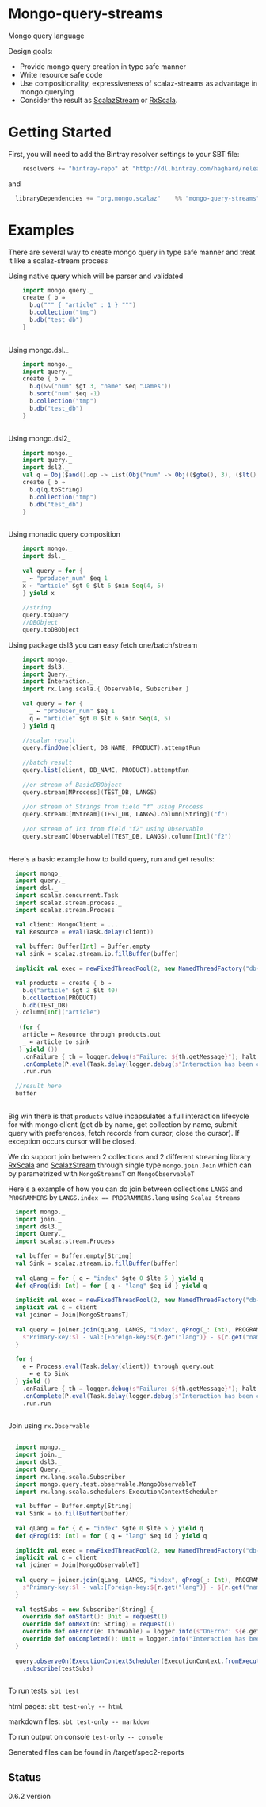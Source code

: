 Mongo-query-streams
===================

Mongo query language

Design goals:  
  * Provide mongo query creation in type safe manner
  * Write resource safe code
  * Use compositionality, expressiveness of scalaz-streams as advantage in mongo querying
  * Consider the result as [ScalazStream](https://github.com/scalaz/scalaz-stream) or [RxScala](https://github.com/ReactiveX/RxScala.git).

Getting Started
===================
First, you will need to add the Bintray resolver settings to your SBT file:
```scala
    resolvers += "bintray-repo" at "http://dl.bintray.com/haghard/releases"    
```
and
 ```scala
   libraryDependencies += "org.mongo.scalaz"    %% "mongo-query-streams" %  "0.6.2"   
 ```

Examples
===================
There are several way to create mongo query in type safe manner and treat it like a scalaz-stream process

Using native query which will be parser and validated

```scala
    import mongo.query._
    create { b ⇒
      b.q(""" { "article" : 1 } """)
      b.collection("tmp")
      b.db("test_db")
    }
    
```

Using mongo.dsl._
```scala
    import mongo._
    import query._    
    create { b ⇒
      b.q(&&("num" $gt 3, "name" $eq "James"))
      b.sort("num" $eq -1)
      b.collection("tmp")
      b.db("test_db")
    }
    
```

Using mongo.dsl2_
```scala
    import mongo._
    import query._
    import dsl2._
    val q = Obj($and().op -> List(Obj("num" -> Obj(($gte(), 3), ($lt(), 10))), Obj("name" -> literal("Bauer"))))
    create { b ⇒
      b.q(q.toString)
      b.collection("tmp")
      b.db("test_db")
    }
    
```

Using monadic query composition
```scala
    import mongo._    
    import dsl._    
    
    val query = for {
    _ ← "producer_num" $eq 1
    x ← "article" $gt 0 $lt 6 $nin Seq(4, 5)
    } yield x
    
    //string 
    query.toQuery    
    //DBObject
    query.toDBObject    
```

Using package dsl3 you can easy fetch one/batch/stream  

```scala
    import mongo._
    import dsl3._
    import Query._
    import Interaction._
    import rx.lang.scala.{ Observable, Subscriber }
  
    val query = for {
      _ ← "producer_num" $eq 1
      q ← "article" $gt 0 $lt 6 $nin Seq(4, 5)
    } yield q
    
    //scalar result
    query.findOne(client, DB_NAME, PRODUCT).attemptRun
    
    //batch result
    query.list(client, DB_NAME, PRODUCT).attemptRun    
    
    //or stream of BasicDBObject     
    query.stream[MProcess](TEST_DB, LANGS)
    
    //or stream of Strings from field "f" using Process
    query.streamC[MStream](TEST_DB, LANGS).column[String]("f")    
    
    //or stream of Int from field "f2" using Observable    
    query.streamC[Observable](TEST_DB, LANGS).column[Int]("f2")
    
```  

Here's a basic example how to build query, run and get results:

```scala
  import mongo_  
  import query._
  import dsl._
  import scalaz.concurrent.Task
  import scalaz.stream.process._
  import scalaz.stream.Process

  val client: MongoClient = ...
  val Resource = eval(Task.delay(client))
  
  val buffer: Buffer[Int] = Buffer.empty
  val sink = scalaz.stream.io.fillBuffer(buffer)
  
  implicit val exec = newFixedThreadPool(2, new NamedThreadFactory("db-worker"))

  val products = create { b ⇒
    b.q("article" $gt 2 $lt 40)
    b.collection(PRODUCT)
    b.db(TEST_DB)
  }.column[Int]("article")
  
   (for {
    article ← Resource through products.out
    _ ← article to sink
   } yield ())          
    .onFailure { th ⇒ logger.debug(s"Failure: ${th.getMessage}"); halt }
    .onComplete(P.eval(Task.delay(logger.debug(s"Interaction has been completed"))))
    .run.run
   
  //result here
  buffer
   
```

Big win there is that `products` value incapsulates a full interaction lifecycle for with mongo client (get db by name, get collection by name, submit query with preferences, fetch records from cursor, close the cursor). If exception occurs cursor will be closed.

We do support join between 2 collections and 2 different streaming library [RxScala](https://github.com/ReactiveX/RxScala.git) and [ScalazStream](https://github.com/scalaz/scalaz-stream) through single type `mongo.join.Join` which can by parametrized with `MongoStreamsT` on `MongoObservableT`   

Here's a example of how you can do join between collections `LANGS` and `PROGRAMMERS` by `LANGS.index == PROGRAMMERS.lang` using `Scalaz Streams`

```scala
  import mongo._
  import join._
  import dsl3._
  import Query._
  import scalaz.stream.Process  
  
  val buffer = Buffer.empty[String]
  val Sink = scalaz.stream.io.fillBuffer(buffer)
    
  val qLang = for { q ← "index" $gte 0 $lte 5 } yield q
  def qProg(id: Int) = for { q ← "lang" $eq id } yield q
  
  implicit val exec = newFixedThreadPool(2, new NamedThreadFactory("db-worker"))
  implicit val c = client
  val joiner = Join[MongoStreamsT]
      
  val query = joiner.join(qLang, LANGS, "index", qProg(_: Int), PROGRAMMERS, TEST_DB) { (l, r: DBObject) ⇒
    s"Primary-key:$l - val:[Foreign-key:${r.get("lang")} - ${r.get("name")}]"
  }
          
  for {
    e ← Process.eval(Task.delay(client)) through query.out
    _ ← e to Sink
  } yield ()
    .onFailure { th ⇒ logger.debug(s"Failure: ${th.getMessage}"); halt }
    .onComplete(P.eval(Task.delay(logger.debug(s"Interaction has been completed"))))
    .run.run      
  
```

Join using `rx.Observable`

```scala

  import mongo._
  import join._
  import dsl3._
  import Query._
  import rx.lang.scala.Subscriber
  import mongo.query.test.observable.MongoObservableT
  import rx.lang.scala.schedulers.ExecutionContextScheduler
  
  val buffer = Buffer.empty[String]
  val Sink = io.fillBuffer(buffer)
      
  val qLang = for { q ← "index" $gte 0 $lte 5 } yield q
  def qProg(id: Int) = for { q ← "lang" $eq id } yield q
  
  implicit val exec = newFixedThreadPool(2, new NamedThreadFactory("db-worker"))
  implicit val c = client
  val joiner = Join[MongoObservableT]
  
  val query = joiner.join(qLang, LANGS, "index", qProg(_: Int), PROGRAMMERS, TEST_DB) { (l, r: DBObject) ⇒
    s"Primary-key:$l - val:[Foreign-key:${r.get("lang")} - ${r.get("name")}]"
  }
  
  val testSubs = new Subscriber[String] {
    override def onStart(): Unit = request(1)
    override def onNext(n: String) = request(1)    
    override def onError(e: Throwable) = logger.info(s"OnError: ${e.getMessage}")
    override def onCompleted(): Unit = logger.info("Interaction has been completed")          
  }
  
  query.observeOn(ExecutionContextScheduler(ExecutionContext.fromExecutor(executor)))
    .subscribe(testSubs)
    
```

To run tests:
  <code>sbt test</code>

  html pages:
<code>sbt test-only -- html</code>

  markdown files:
<code>sbt test-only -- markdown</code>


To run output on console
  <code>test-only -- console</code>
  
Generated files can be found in /target/spec2-reports

Status
------
0.6.2 version